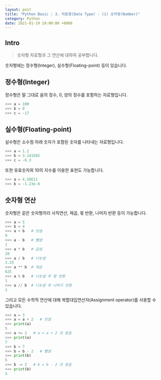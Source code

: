 ```yaml
---
layout: post
title: "Python Basic : 3. 자료형(Data Type) - (1) 숫자형(Number)"
category: Python
date: 2021-01-19 19:00:00 +0900
---
```

## Intro
>숫자형 자료형과 그 연산에 대하여 공부합니다.

숫자형에는 정수형(Integer), 실수형(Floating-point) 등이 있습니다.

## 정수형(Integer)
정수형은 말 그대로 음의 정수, 0, 양의 정수를 포함하는 자료형입니다.

```python
>>> a = 100
>>> b = 0
>>> c = -17
```


## 실수형(Floating-point)
실수형은 소수점 아래 숫자가 포함된 숫자를 나타내는 자료형입니다.

```python
>>> a = 1.2
>>> b = 3.141592
>>> c = -6.3
```

또한 유효숫자와 10의 지수를 이용한 표현도 가능합니다.

```python
>>> a = 4.58E11
>>> b = -1.23e-8
```


## 숫자형 연산
숫자형은 같은 숫자형끼리 사칙연산, 제곱, 몫 반환, 나머지 반환 등이 가능합니다.

```python
>>> a = 5
>>> b = 4
>>> a + b   # 덧셈
9
>>> a - b   # 뺄셈
1
>>> a * b   # 곱셈
20
>>> a / b   # 나눗셈
1.25
>>> a ** b  # 제곱
625
>>> a % b   # 나눗셈 후 몫 반환
1
>>> a // b  # 나눗셈 후 나머지 반환
1
```

그리고 모든 수학적 연산에 대해 복합대입연산자(Assignment operator)를 사용할 수 있습니다.
```python
>>> a = 3
>>> a = a + 2   # 덧셈
>>> print(a)
5
>>> a += 2   # a = a + 2 과 동일
>>> print(a)
7
>>> b = 7
>>> b = b - 2   # 뺄셈
>>> print(b)
5
>>> b -= 2   # b = b - 2 과 동일
>>> print(b)
3
```
